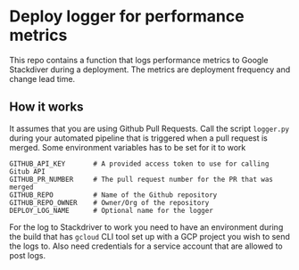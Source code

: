 # Deploy logger for performance metrics

This repo contains a function that logs performance metrics to Google Stackdiver during a deployment. The metrics are deployment frequency and change lead time.

## How it works

It assumes that you are using Github Pull Requests. Call the script `logger.py` during your automated pipeline that is triggered when a pull request is merged. Some environment variables has to be set for it to work

    GITHUB_API_KEY       # A provided access token to use for calling Gitub API
    GITHUB_PR_NUMBER     # The pull request number for the PR that was merged
    GITHUB_REPO          # Name of the Github repository
    GITHUB_REPO_OWNER    # Owner/Org of the repository
    DEPLOY_LOG_NAME      # Optional name for the logger

For the log to Stackdriver to work you need to have an environment during the build that has `gcloud` CLI tool set up with a GCP project you wish to send the logs to. Also need credentials for a service account that are allowed to post logs.